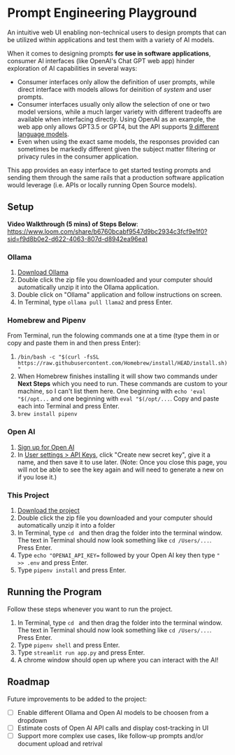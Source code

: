 # Prompt Engineering Playground

An intuitive web UI enabling non-technical users to design prompts that can be utilized within applications and test them with a variety of AI models.

When it comes to designing prompts **for use in software applications**, consumer AI interfaces (like OpenAI's Chat GPT web app) hinder exploration of AI capabilities in several ways:
* Consumer interfaces only allow the definition of user prompts, while direct interface with models allows for deinition of _system_ and user prompts.
* Consumer interfaces usually only allow the selection of one or two model versions, while a much larger variety with different tradeoffs are available when interfacing directly. Using OpenAI as an example, the web app only allows GPT3.5 or GPT4, but the API supports [9 different language models](https://openai.com/pricing).
* Even when using the exact same models, the responses provided can sometimes be markedly different given the subject matter filtering or privacy rules in the consumer application.

This app provides an easy interface to get started testing prompts and sending them through the same rails that a production software application would leverage (i.e. APIs or locally running Open Source models).

## Setup

**Video Walkthrough (5 mins) of Steps Below**: https://www.loom.com/share/b6760bcabf9547d9bc2934c3fcf9e1f0?sid=f9d8b0e2-d622-4063-807d-d8942ea96ea1

### Ollama

1. [Download Ollama](https://ollama.ai/download/Ollama-darwin.zip)
2. Double click the zip file you downloaded and your computer should automatically unzip it into the Ollama application.
3. Double click on "Ollama" application and follow instructions on screen.
4. In Terminal, type `ollama pull llama2` and press Enter.

### Homebrew and Pipenv

From Terminal, run the folowing commands one at a time (type them in or copy and paste them in and then press Enter):

1. `/bin/bash -c "$(curl -fsSL https://raw.githubusercontent.com/Homebrew/install/HEAD/install.sh)"`
2. When Homebrew finishes installing it will show two commands under **Next Steps** which you need to run. These commands are custom to your machine, so I can't list them here. One beginning with `echo 'eval "$(/opt...` and one beginning with `eval "$(/opt/...`. Copy and paste each into Terminal and press Enter.
3. `brew install pipenv`

### Open AI

1. [Sign up for Open AI](https://platform.openai.com/signup)
2. In [User settings > API Keys](https://platform.openai.com/api-keys), click "Create new secret key", give it a name, and then save it to use later. (Note: Once you close this page, you will not be able to see the key again and will need to generate a new on if you lose it.)

### This Project

1. [Download the project](https://github.com/zacharypodbela/prompt-engineering-playground/archive/refs/heads/main.zip)
2. Double click the zip file you downloaded and your computer should automatically unzip it into a folder
3. In Terminal, type `cd ` and then drag the folder into the terminal window. The text in Terminal should now look something like `cd /Users/...`. Press Enter.
4. Type `echo "OPENAI_API_KEY=` followed by your Open AI key then type `" >> .env` and press Enter.
5. Type `pipenv install` and press Enter.

## Running the Program

Follow these steps whenever you want to run the project.

1. In Terminal, type `cd ` and then drag the folder into the terminal window. The text in Terminal should now look something like `cd /Users/...`. Press Enter.
2. Type `pipenv shell` and press Enter.
3. Type `streamlit run app.py` and press Enter.
4. A chrome window should open up where you can interact with the AI!

## Roadmap

Future improvements to be added to the project:

- [ ] Enable different Ollama and Open AI models to be choosen from a dropdown
- [ ] Estimate costs of Open AI API calls and display cost-tracking in UI
- [ ] Support more complex use cases, like follow-up prompts and/or document upload and retrival
